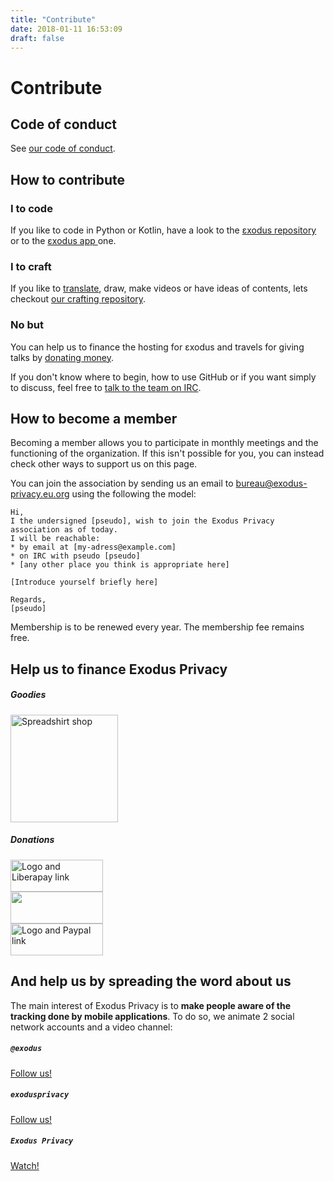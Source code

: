 ```yaml
---
title: "Contribute"
date: 2018-01-11 16:53:09
draft: false
---
```


# Contribute

## Code of conduct

See [our code of conduct](/en/page/coc/).

## How to contribute

<div class="row">
    <div class="col-md-4 text-center">
        <div class="card-body">
            <h3 class="card-title">
                I <i class="far fa-heart text-primary"></i> to code
            </h3>
            <p class="card-text">
                If you like to code in Python or Kotlin, have a look to the <a href="https://github.com/exodus-privacy/exodus">εxodus <i class="fab fa-github text-primary"></i> repository</a> or to the <a href="https://github.com/Exodus-Privacy/exodus-android-app">εxodus app <i class="fab fa-github text-primary"></i></a> one.
            </p>
        </div>
    </div>
    <div class="col-md-4 text-center">
        <div class="card-body">
            <h3 class="card-title">
                I <i class="far fa-heart text-primary"></i> to craft
            </h3>
            <p class="card-text">
                If you like to <a href="https://crwd.in/exodus-privacy">translate</a>, draw, make videos or have ideas of contents, lets checkout <a href="https://github.com/exodus-privacy/anim-com">our crafting <i class="fab fa-github text-primary"></i> repository</a>.
            </p>
        </div>
    </div>
    <div class="col-md-4 text-center">
        <div class="card-body">
            <h3 class="card-title">
                No <i class="far fa-clock text-primary"></i> but <i class="fas fa-dollar-sign text-primary"></i>
            </h3>
            <p class="card-text">
                You can help us to finance the hosting for εxodus and travels for giving talks by <a href="#finance">donating money</a>.
            </p>
        </div>
    </div>
</div>

<p>
    If you don't know where to begin, how to use GitHub or if you want simply to discuss, feel free to <a href="https://web.libera.chat/?nick=webguest?#exodus-privacy">talk to the team on IRC</a>.
</p>

<a name="finance"></a>

## How to become a member

Becoming a member allows you to participate in monthly meetings and the functioning of the organization. If this isn't possible for you, you can instead check other ways to support us on this page.

You can join the association by sending us an email to [bureau@exodus-privacy.eu.org](mailto:bureau@exodus-privacy.eu.org) using the following the model:

```
Hi,
I the undersigned [pseudo], wish to join the Exodus Privacy association as of today.
I will be reachable:
* by email at [my-adress@example.com]
* on IRC with pseudo [pseudo]
* [any other place you think is appropriate here]

[Introduce yourself briefly here]

Regards,
[pseudo]
```

Membership is to be renewed every year. The membership fee remains free.

## Help us to finance Exodus Privacy

<div class="row">
    <div class="col-md-6 text-center">
        <div class="card-body">
            <h5>Goodies</h5>
            <a href="https://shop.spreadshirt.fr/exodus-privacy/all">
                <img src="/media/page/contribute/sweatEP.jpg" caption="our spreadshirt shop" alt="Spreadshirt shop" width="172px" height="172px">
            </a>
        </div>
    </div>
    <div class="col-md-6 mb-4 text-center">
        <h5>Donations</h5>
        <div class="mt-2">
            <a href="https://liberapay.com/exodus/donate">
                <img src="/media/page/contribute/liberapay.png" caption="Logo and Liberapay link" alt="Logo and Liberapay link" width="148px" height="51px">
            </a>
        </div>
        <div class="mt-2">
            <a href="https://donorbox.org/exodus">
                <img src="/media/page/contribute/donorbox.png" caption="Logo and Donorbox link" alt "Logo and Donorbox link" width="148px" height="51px">
            </a>
        </div>
        <div class="mt-2">
            <a href="https://www.paypal.com/cgi-bin/webscr?cmd=_donations&currency_code=EUR&business=paypal@exodus-privacy.eu.org&item_name=Exodus%20donation">
                <img src="/media/page/contribute/paypal.png" caption"Logo and Paypal link" alt="Logo and Paypal link" width="148px" height="51px">
            </a>
        </div>
    </div>
</div>

## And help us by spreading the word about us

The main interest of Exodus Privacy is to <b>make people aware of the tracking done by mobile applications</b>. To do so, we animate 2 social network accounts and a video channel:

<div class="row justify-content-md-center">
    <div class="col-md-4 text-center">
        <i class="fab fa-3x fa-mastodon mt-2 ml-auto mr-auto text-primary"></i>
        <div class="card-body">
            <h5 class="card-title"><code>@exodus</code></h5>
            <a href="https://framapiaf.org/@exodus" class="btn btn-primary">Follow us!</a>
        </div>
    </div>
    <div class="col-md-4 text-center">
        <i class="fab fa-3x fa-facebook-square mt-2 ml-auto mr-auto text-primary"></i>
        <div class="card-body">
            <h5 class="card-title"><code>exodusprivacy</code></h5>
            <a href="https://facebook.com/exodusprivacy" class="btn btn-primary">Follow us!</a>
        </div>
    </div>
    <div class="col-md-4 text-center">
        <i class="fab fa-3x fa-youtube-square mt-2 ml-auto mr-auto text-primary"></i>
        <div class="card-body">
            <h5 class="card-title"><code>Exodus Privacy</code></h5>
            <a href="https://www.youtube.com/channel/UC2bloZZpnRal5tMVuHk0EFQ" class="btn btn-primary">Watch!</a>
        </div>
    </div>
</div>
